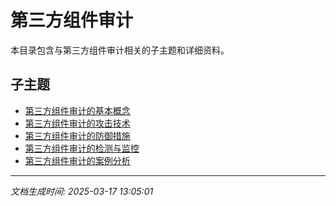 # 第三方组件审计

本目录包含与第三方组件审计相关的子主题和详细资料。

## 子主题

- [第三方组件审计的基本概念](third-party-audit/basic-concepts.md)
- [第三方组件审计的攻击技术](third-party-audit/attack-techniques.md)
- [第三方组件审计的防御措施](third-party-audit/defense-measures.md)
- [第三方组件审计的检测与监控](third-party-audit/detection-monitoring.md)
- [第三方组件审计的案例分析](third-party-audit/case-studies.md)

---

*文档生成时间: 2025-03-17 13:05:01*
